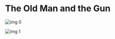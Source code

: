 # The Old Man and the Gun

![img 0](https://i.imgur.com/rYUdkZJ.jpg)

![img 1](https://i.imgur.com/KK4YHbb.jpg)


